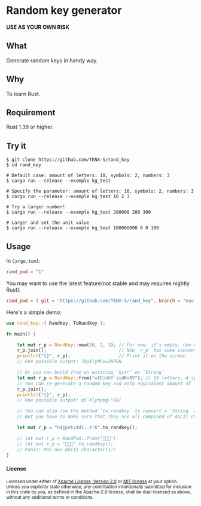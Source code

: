 # Random key generator


**USE AS YOUR OWN RISK**

## What

Generate random keys in handy way. 


## Why

To learn Rust.


## Requirement

Rust 1.39 or higher.


## Try it

```shell script
$ git clone https://github.com/TENX-S/rand_key
$ cd rand_key

# Default case: amount of letters: 10, symbols: 2, numbers: 3
$ cargo run --release --example kg_test

# Specify the parameter: amount of letters: 16, symbols: 2, numbers: 3
$ cargo run --release --example kg_test 16 2 3

# Try a larger number!
$ cargo run --release --example kg_test 200000 200 300

# Larger and set the unit value
$ cargo run --release --example kg_test 100000000 0 0 100
```


## Usage

In `Cargo.toml`:
```toml
rand_pwd = "1"
```

You may want to use the latest feature(not stable and may requires nightly Rust):
```toml
rand_pwd = { git = "https://github.com/TENX-S/rand_key", branch = "master" }
```

Here's a simple demo:
```rust
use rand_key::{ RandKey, ToRandKey };

fn main() {

    let mut r_p = RandKey::new(10, 2, 3); // For now, it's empty. Use method `join` to generate the key
    r_p.join();                           // Now `r_p` has some content, be kept in its `key` field
    println!("{}", r_p);                  // Print it on the screen
    // One possible output: 7$pA7yMCw=2DPGN

    // Or you can build from an existing `&str` or `String`
    let mut r_p = RandKey::from("=tE)n5f`sidR>BV"); // 10 letters, 4 symbols, 1 number
    // You can re-generate a random key and with equivalent amount of letters, symbols and numbers. Like below:
    r_p.join();
    println!("{}", r_p);
    // One possible output: qS`Xlyhpmg~"V8[

    // You can also use the method `to_randkey` to convert a `String` or `&str` to `RandPwd`
    // But you have to make sure that they are all composed of ASCII characters or it will return Err value.

    let mut r_p = "n4jpstv$dI,.z'K".to_randkey();

    // let mut r_p = RandPwd::from("🦀️🦀️🦀️");
    // let mut r_p = "🦀️🦀️🦀️".to_randkey();
    // Panic! Has non-ASCII character(s)!
}
```


#### License

<sup>
Licensed under either of <a href="LICENSE-APACHE">Apache License, Version
2.0</a> or <a href="LICENSE-MIT">MIT license</a> at your option.
</sup>

<br>

<sub>
Unless you explicitly state otherwise, any contribution intentionally submitted
for inclusion in this crate by you, as defined in the Apache-2.0 license, shall
be dual licensed as above, without any additional terms or conditions.
</sub>
